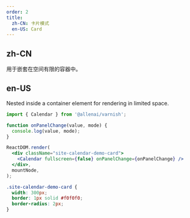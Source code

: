 ```yaml
---
order: 2
title:
  zh-CN: 卡片模式
  en-US: Card
---
```


## zh-CN

用于嵌套在空间有限的容器中。

## en-US

Nested inside a container element for rendering in limited space.

```jsx
import { Calendar } from '@allenai/varnish';

function onPanelChange(value, mode) {
  console.log(value, mode);
}

ReactDOM.render(
  <div className="site-calendar-demo-card">
    <Calendar fullscreen={false} onPanelChange={onPanelChange} />
  </div>,
  mountNode,
);
```

```css
.site-calendar-demo-card {
  width: 300px;
  border: 1px solid #f0f0f0;
  border-radius: 2px;
}
```

<style>
  [data-theme="dark"] .site-calendar-demo-card {
    border: 1px solid #303030;
  }
</style>
